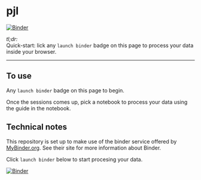 # pjl


[![Binder](https://mybinder.org/badge_logo.svg)](https://mybinder.org/v2/gh/fomightez/pjl/main?urlpath=lab/tree/index.ipynb)


*tl;dr:*  
Quick-start: lick any `launch binder` badge on this page to process your data inside your browser.

------

## To use

Any `launch binder` badge on this page to begin.

Once the sessions comes up, pick a notebook to process your data using the guide in the notebook.




## Technical notes

This repository is set up to make use of the binder service offered by [MyBinder.org](https://mybinder.org/). See their site for more information about Binder.


Click `launch binder` below to start procesing your data.

[![Binder](https://mybinder.org/badge_logo.svg)](https://mybinder.org/v2/gh/fomightez/pjl/main?urlpath=lab/tree/index.ipynb)

